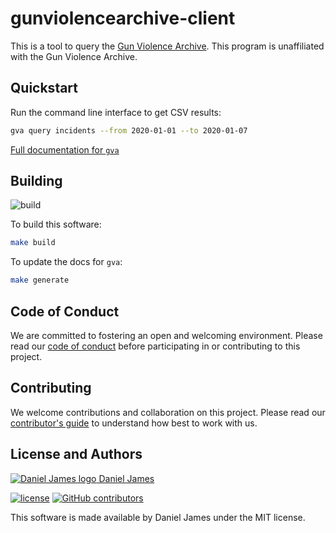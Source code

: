 # gunviolencearchive-client

This is a tool to query the [Gun Violence Archive](https://www.gunviolencearchive.org). This program is unaffiliated with the Gun Violence Archive.

## Quickstart

Run the command line interface to get CSV results:

```bash
gva query incidents --from 2020-01-01 --to 2020-01-07
```

[Full documentation for `gva`](docs/gva/gva.md)

## Building

![build](https://github.com/thzinc/gunviolencearchive-client/workflows/build/badge.svg)

To build this software:

```bash
make build
```

To update the docs for `gva`:

```bash
make generate
```

## Code of Conduct

We are committed to fostering an open and welcoming environment. Please read our [code of conduct](CODE_OF_CONDUCT.md) before participating in or contributing to this project.

## Contributing

We welcome contributions and collaboration on this project. Please read our [contributor's guide](CONTRIBUTING.md) to understand how best to work with us.

## License and Authors

[![Daniel James logo](https://secure.gravatar.com/avatar/eaeac922b9f3cc9fd18cb9629b9e79f6.png?size=16) Daniel James](https://github.com/thzinc)

[![license](https://img.shields.io/github/license/thzinc/gunviolencearchive-client.svg)](https://github.com/thzinc/gunviolencearchive-client/blob/master/LICENSE)
[![GitHub contributors](https://img.shields.io/github/contributors/thzinc/gunviolencearchive-client.svg)](https://github.com/thzinc/gunviolencearchive-client/graphs/contributors)

This software is made available by Daniel James under the MIT license.
